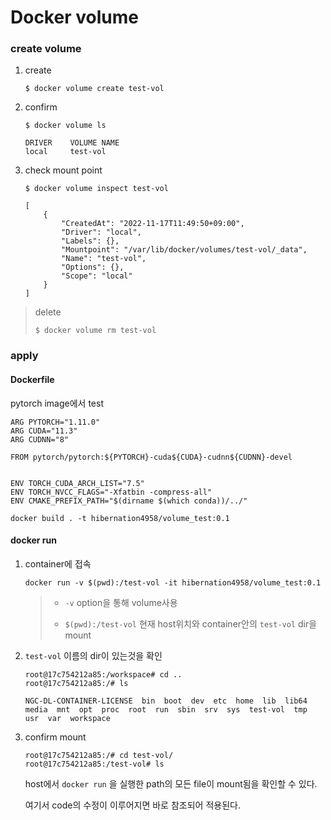 # Docker volume



### create volume

1. create

   ```
   $ docker volume create test-vol
   ```

2. confirm

   ```
   $ docker volume ls
   ```

   ```
   DRIVER    VOLUME NAME
   local     test-vol
   ```

3. check mount point

   ```
   $ docker volume inspect test-vol
   ```

   ```
   [
       {
           "CreatedAt": "2022-11-17T11:49:50+09:00",
           "Driver": "local",
           "Labels": {},
           "Mountpoint": "/var/lib/docker/volumes/test-vol/_data",
           "Name": "test-vol",
           "Options": {},
           "Scope": "local"
       }
   ]
   ```




> delete
>
> ```
> $ docker volume rm test-vol
> ```



### apply

#### Dockerfile

pytorch image에서 test

```
ARG PYTORCH="1.11.0"
ARG CUDA="11.3"
ARG CUDNN="8"  

FROM pytorch/pytorch:${PYTORCH}-cuda${CUDA}-cudnn${CUDNN}-devel	


ENV TORCH_CUDA_ARCH_LIST="7.5"
ENV TORCH_NVCC_FLAGS="-Xfatbin -compress-all"
ENV CMAKE_PREFIX_PATH="$(dirname $(which conda))/../"	
```



```
docker build . -t hibernation4958/volume_test:0.1
```



#### docker run

1. container에 접속

   ```
   docker run -v $(pwd):/test-vol -it hibernation4958/volume_test:0.1
   ```

   > - `-v` option을 통해 volume사용
   >
   > - `$(pwd):/test-vol` 현재 host위치와 container안의 `test-vol` dir을mount

2. `test-vol` 이름의 dir이 있는것을 확인

   ```
   root@17c754212a85:/workspace# cd ..
   root@17c754212a85:/# ls
   ```

   ```
   NGC-DL-CONTAINER-LICENSE  bin  boot  dev  etc  home  lib  lib64  media  mnt  opt  proc  root  run  sbin  srv  sys  test-vol  tmp  usr  var  workspace
   ```

3. confirm mount

   ```
   root@17c754212a85:/# cd test-vol/
   root@17c754212a85:/test-vol# ls
   ```

   host에서 `docker run` 을 실행한 path의 모든 file이 mount됨을 확인할 수 있다.

   여기서 code의 수정이 이루어지면 바로 참조되어 적용된다.

